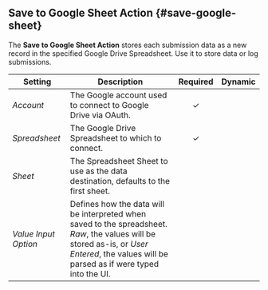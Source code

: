 ## Save to Google Sheet Action {#save-google-sheet}

<div class="tm-resource-icon">
    <!--@include: ../assets/action-save-google-sheet.svg-->
</div>

The **Save to Google Sheet Action** stores each submission data as a new record in the specified Google Drive Spreadsheet. Use it to store data or log submissions.

| Setting | Description | Required | Dynamic |
| --- | --- | :---: | :---: |
| *Account* | The Google account used to connect to Google Drive via OAuth. | &#x2713; |
| *Spreadsheet* | The Google Drive Spreadsheet to which to connect. | &#x2713; |
| *Sheet* | The Spreadsheet Sheet to use as the data destination, defaults to the first sheet. |
| *Value Input Option* | Defines how the data will be interpreted when saved to the spreadsheet. _Raw_, the values will be stored as-is, or _User Entered_, the values will be parsed as if were typed into the UI. |
<!--@include: ./common-action-settings.md-->

<!--@include: ./common-action-content-mapping.md-->
